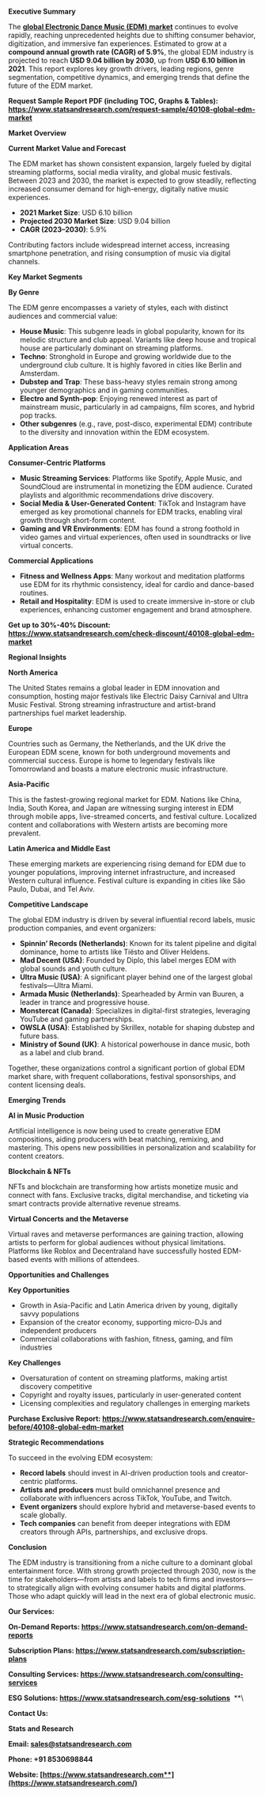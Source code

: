 ﻿**Executive Summary**

The [**global Electronic Dance Music (EDM) market**](https://www.statsandresearch.com/report/40108-global-edm-market) continues to evolve rapidly, reaching unprecedented heights due to shifting consumer behavior, digitization, and immersive fan experiences. Estimated to grow at a **compound annual growth rate (CAGR) of 5.9%**, the global EDM industry is projected to reach **USD 9.04 billion by 2030**, up from **USD 6.10 billion in 2021**. This report explores key growth drivers, leading regions, genre segmentation, competitive dynamics, and emerging trends that define the future of the EDM market.

**Request Sample Report PDF (including TOC, Graphs & Tables): <https://www.statsandresearch.com/request-sample/40108-global-edm-market>**

**Market Overview**

**Current Market Value and Forecast**

The EDM market has shown consistent expansion, largely fueled by digital streaming platforms, social media virality, and global music festivals. Between 2023 and 2030, the market is expected to grow steadily, reflecting increased consumer demand for high-energy, digitally native music experiences.

- **2021 Market Size**: USD 6.10 billion
- **Projected 2030 Market Size**: USD 9.04 billion
- **CAGR (2023–2030)**: 5.9%

Contributing factors include widespread internet access, increasing smartphone penetration, and rising consumption of music via digital channels.

**Key Market Segments**

**By Genre**

The EDM genre encompasses a variety of styles, each with distinct audiences and commercial value:

- **House Music**: This subgenre leads in global popularity, known for its melodic structure and club appeal. Variants like deep house and tropical house are particularly dominant on streaming platforms.
- **Techno**: Stronghold in Europe and growing worldwide due to the underground club culture. It is highly favored in cities like Berlin and Amsterdam.
- **Dubstep and Trap**: These bass-heavy styles remain strong among younger demographics and in gaming communities.
- **Electro and Synth-pop**: Enjoying renewed interest as part of mainstream music, particularly in ad campaigns, film scores, and hybrid pop tracks.
- **Other subgenres** (e.g., rave, post-disco, experimental EDM) contribute to the diversity and innovation within the EDM ecosystem.

**Application Areas**

**Consumer-Centric Platforms**

- **Music Streaming Services**: Platforms like Spotify, Apple Music, and SoundCloud are instrumental in monetizing the EDM audience. Curated playlists and algorithmic recommendations drive discovery.
- **Social Media & User-Generated Content**: TikTok and Instagram have emerged as key promotional channels for EDM tracks, enabling viral growth through short-form content.
- **Gaming and VR Environments**: EDM has found a strong foothold in video games and virtual experiences, often used in soundtracks or live virtual concerts.

**Commercial Applications**

- **Fitness and Wellness Apps**: Many workout and meditation platforms use EDM for its rhythmic consistency, ideal for cardio and dance-based routines.
- **Retail and Hospitality**: EDM is used to create immersive in-store or club experiences, enhancing customer engagement and brand atmosphere.

**Get up to 30%-40% Discount: <https://www.statsandresearch.com/check-discount/40108-global-edm-market>**

**Regional Insights**

**North America**

The United States remains a global leader in EDM innovation and consumption, hosting major festivals like Electric Daisy Carnival and Ultra Music Festival. Strong streaming infrastructure and artist-brand partnerships fuel market leadership.

**Europe**

Countries such as Germany, the Netherlands, and the UK drive the European EDM scene, known for both underground movements and commercial success. Europe is home to legendary festivals like Tomorrowland and boasts a mature electronic music infrastructure.

**Asia-Pacific**

This is the fastest-growing regional market for EDM. Nations like China, India, South Korea, and Japan are witnessing surging interest in EDM through mobile apps, live-streamed concerts, and festival culture. Localized content and collaborations with Western artists are becoming more prevalent.

**Latin America and Middle East**

These emerging markets are experiencing rising demand for EDM due to younger populations, improving internet infrastructure, and increased Western cultural influence. Festival culture is expanding in cities like São Paulo, Dubai, and Tel Aviv.

**Competitive Landscape**

The global EDM industry is driven by several influential record labels, music production companies, and event organizers:

- **Spinnin’ Records (Netherlands)**: Known for its talent pipeline and digital dominance, home to artists like Tiësto and Oliver Heldens.
- **Mad Decent (USA)**: Founded by Diplo, this label merges EDM with global sounds and youth culture.
- **Ultra Music (USA)**: A significant player behind one of the largest global festivals—Ultra Miami.
- **Armada Music (Netherlands)**: Spearheaded by Armin van Buuren, a leader in trance and progressive house.
- **Monstercat (Canada)**: Specializes in digital-first strategies, leveraging YouTube and gaming partnerships.
- **OWSLA (USA)**: Established by Skrillex, notable for shaping dubstep and future bass.
- **Ministry of Sound (UK)**: A historical powerhouse in dance music, both as a label and club brand.

Together, these organizations control a significant portion of global EDM market share, with frequent collaborations, festival sponsorships, and content licensing deals.

**Emerging Trends**

**AI in Music Production**

Artificial intelligence is now being used to create generative EDM compositions, aiding producers with beat matching, remixing, and mastering. This opens new possibilities in personalization and scalability for content creators.

**Blockchain & NFTs**

NFTs and blockchain are transforming how artists monetize music and connect with fans. Exclusive tracks, digital merchandise, and ticketing via smart contracts provide alternative revenue streams.

**Virtual Concerts and the Metaverse**

Virtual raves and metaverse performances are gaining traction, allowing artists to perform for global audiences without physical limitations. Platforms like Roblox and Decentraland have successfully hosted EDM-based events with millions of attendees.

**Opportunities and Challenges**

**Key Opportunities**

- Growth in Asia-Pacific and Latin America driven by young, digitally savvy populations
- Expansion of the creator economy, supporting micro-DJs and independent producers
- Commercial collaborations with fashion, fitness, gaming, and film industries

**Key Challenges**

- Oversaturation of content on streaming platforms, making artist discovery competitive
- Copyright and royalty issues, particularly in user-generated content
- Licensing complexities and regulatory challenges in emerging markets

**Purchase Exclusive Report: <https://www.statsandresearch.com/enquire-before/40108-global-edm-market>**

**Strategic Recommendations**

To succeed in the evolving EDM ecosystem:

- **Record labels** should invest in AI-driven production tools and creator-centric platforms.
- **Artists and producers** must build omnichannel presence and collaborate with influencers across TikTok, YouTube, and Twitch.
- **Event organizers** should explore hybrid and metaverse-based events to scale globally.
- **Tech companies** can benefit from deeper integrations with EDM creators through APIs, partnerships, and exclusive drops.

**Conclusion**

The EDM industry is transitioning from a niche culture to a dominant global entertainment force. With strong growth projected through 2030, now is the time for stakeholders—from artists and labels to tech firms and investors—to strategically align with evolving consumer habits and digital platforms. Those who adapt quickly will lead in the next era of global electronic music.

**Our Services:** 

**On-Demand Reports: <https://www.statsandresearch.com/on-demand-reports>** 

**Subscription Plans: <https://www.statsandresearch.com/subscription-plans>** 

**Consulting Services: <https://www.statsandresearch.com/consulting-services>** 

**ESG Solutions: <https://www.statsandresearch.com/esg-solutions>** 
**\


**Contact Us:** 

**Stats and Research** 

**Email: <sales@statsandresearch.com>** 

**Phone: +91 8530698844** 

**Website: [https://www.statsandresearch.com**](https://www.statsandresearch.com/)**

